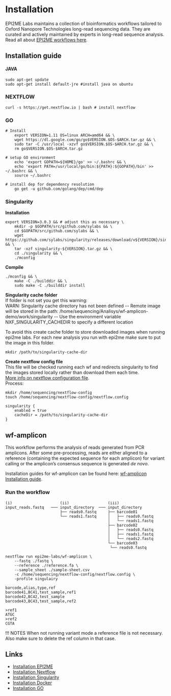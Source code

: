 # Installation  

EPI2ME Labs maintains a collection of bioinformatics workflows tailored to Oxford Nanopore Technologies long-read sequencing data. They are curated and actively maintained by experts in long-read sequence analysis.  
Read all about [EPI2ME workflows here](https://labs.epi2me.io/wfindex/).  
## Installation guide  
#### JAVA  
```shell
sudo apt-get update
sudo apt-get install default-jre #install java on ubuntu
```
### NEXTFLOW  
```shell
curl -s https://get.nextflow.io | bash # install nextflow
``` 
### GO  
```shell
# Install
	export VERSION=1.11 OS=linux ARCH=amd64 && \
	wget https://dl.google.com/go/go$VERSION.$OS-$ARCH.tar.gz && \
	sudo tar -C /usr/local -xzvf go$VERSION.$OS-$ARCH.tar.gz && \
	rm go$VERSION.$OS-$ARCH.tar.gz

# setup GO environment
	echo 'export GOPATH=${HOME}/go' >> ~/.bashrc && \
	echo 'export PATH=/usr/local/go/bin:${PATH}:${GOPATH}/bin' >> ~/.bashrc && \
	source ~/.bashrc
    
# install dep for dependency resolution
	go get -u github.com/golang/dep/cmd/dep
```
### Singularity  
**Installation**
```shell
export VERSION=3.0.3 && # adjust this as necessary \
    mkdir -p $GOPATH/src/github.com/sylabs && \
    cd $GOPATH/src/github.com/sylabs && \
    wget https://github.com/sylabs/singularity/releases/download/v${VERSION}/singularity-${VERSION}.tar.gz && \
    tar -xzf singularity-${VERSION}.tar.gz && \
    cd ./singularity && \
    ./mconfig
```
**Compile**
```shell
./mconfig && \
    make -C ./builddir && \
    sudo make -C ./builddir install
```  
**Singularity cache folder**  
If folder is not set you get this warning:  
	WARN: Singularity cache directory has not been defined -- Remote image will be stored in the path: /home/sequencing/Analisys/wf-amplicon-demo/work/singularity -- Use the environment variable NXF_SINGULARITY_CACHEDIR to specify a different location

To avoid this create cache folder to store downloaded images when running epi2me labs. For each new analysis you run with epi2me make sure to put the image in this folder.  
```shell
mkdir /path/to/singularity-cache-dir
```
**Create nextflow config file**  
This file will be checked running each wf and redirects singularity to find the images stored locally rather than download them each time.  
[More info on nextflow configuration file](https://www.nextflow.io/docs/latest/config.html).  
Process:  
```shell
mkdir /home/sequencing/nextflow-config
touch /home/sequencing/nextflow-config/nextflow.config
```
```shell title="nextflow.config"
singularity { 
	enabled = true
	cacheDir = /path/to/singularity-cache-dir
} 
```  

## wf-amplicon  
This workflow performs the analysis of reads generated from PCR amplicons. After some pre-processing, reads are either aligned to a reference (containing the expected sequence for each amplicon) for variant calling or the amplicon’s consensus sequence is generated *de novo*.  

Installation guides for wf-amplicon can be found here: [wf-amplicon Installation guide](https://labs.epi2me.io/workflows/wf-amplicon/).  

### Run the workflow  
```shell title="data layout"
(i)                     (ii)                 (iii)
input_reads.fastq   ─── input_directory  ─── input_directory
                        ├── reads0.fastq     ├── barcode01
                        └── reads1.fastq     │   ├── reads0.fastq
                                             │   └── reads1.fastq
                                             ├── barcode02
                                             │   ├── reads0.fastq
                                             │   ├── reads1.fastq
                                             │   └── reads2.fastq
                                             └── barcode03
                                              └── reads0.fastq
```
```shell title="Command to run"
nextflow run epi2me-labs/wf-amplicon \
    --fastq ./fastq \
    --reference ./reference.fa \
    --sample_sheet ./sample-sheet.csv
    -c /home/sequencing/nextflow-config/nextflow.config \
    -profile singulairy
```
```shell title="Example: sample-sheet.csv"
barcode,alias,type,ref
barcode41,BC41,test_sample,ref1
barcode42,BC42,test_sample
barcode43,BC43,test_sample,ref2
```
```shell title="Example: reference.fa"
>ref1
ATGC
>ref2
CGTA
```
!!! NOTES
	When not running variant mode a reference file is not necessary. Also make sure to delete the ref column in that case.

## Links   
- [Installation EPI2ME](https://labs.epi2me.io/installation/#installation-on-linux)
- [Installation Nextflow](https://www.nextflow.io/docs/latest/install.html)  
- [Installation Singularity](https://docs.sylabs.io/guides/3.0/user-guide/installation.html)  
- [Installation Docker](https://docs.docker.com/engine/install/ubuntu/)
- [Installation GO](https://go.dev/doc/install)